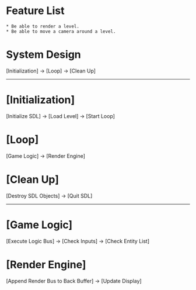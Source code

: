 # Feature List
	* Be able to render a level.
	* Be able to move a camera around a level.

# System Design
	
[Initialization] -> [Loop] -> [Clean Up]

--------------------------------------------------

# [Initialization]

[Initialize SDL] -> [Load Level] -> [Start Loop]

# [Loop]

[Game Logic] -> [Render Engine]

# [Clean Up]

[Destroy SDL Objects] -> [Quit SDL]

--------------------------------------------------

# [Game Logic]
[Execute Logic Bus] -> [Check Inputs] -> [Check Entity List]

# [Render Engine]
[Append Render Bus to Back Buffer] -> [Update Display]